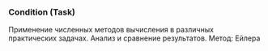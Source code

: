 ### Condition (Task)
Применение численных методов вычисления в различных практических задачах. Анализ и сравнение результатов.
Метод:
Ейлера